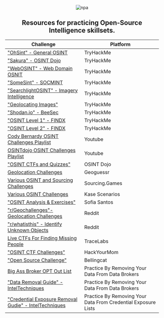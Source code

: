<div align="center">
  
![npa](https://github.com/user-attachments/assets/950b0fa9-0748-4f6d-985e-777ad4001a0c)

## Resources for practicing Open-Source Intelligence skillsets.

|Challenge|Platform|
|--------|-----------|
["OhSint" - General OSINT](https://tryhackme.com/r/room/ohsint)|TryHackMe|
["Sakura" - OSINT Dojo](https://tryhackme.com/r/room/sakura)|TryHackMe|
["WebOSINT" - Web Domain OSNIT](https://tryhackme.com/r/room/webosint)|TryHackMe|
["SomeSint" - SOCMINT](https://tryhackme.com/r/room/somesint)|TryHackMe|
["SearchlightOSINT" - Imagery Intelligence](https://tryhackme.com/r/room/searchlightosint)|TryHackMe|
["Geolocating Images"](https://tryhackme.com/r/room/geolocatingimages)|TryHackMe|
["Shodan.io" - BeeSec](https://tryhackme.com/r/room/shodan)|TryHackMe|
["OSINT Level 1" - FINDX](https://tryhackme.com/room/osintintel)|TryHackMe|
["OSINT Level 2" - FINDX](https://tryhackme.com/jr/osintlevel2)|TryHackMe|
[Cody Bernardy OSINT Challenges Playlist](https://youtube.com/playlist?list=PLc_hdO4HVYGCg21E7lSQY6UltFigzwbbw&si=JrECV_G4g69GGYs5)|Youtube|
[OSINTdojo OSINT Challenges Playlist](https://www.youtube.com/watch?v=4Hkdxnqz1mg&list=PLtoC6Cd29__XR223Kgup_eOD-8EkDQctr)|Youtube|
["OSINT CTFs and Quizzes"](https://www.osintdojo.com/resources/#ctfs)|OSINT Dojo|
[Geolocation Challenges](https://www.geoguessr.com/)|Geoguessr|
[Various OSINT and Sourcing Challenges](https://sourcing.games)|Sourcing.Games|
[Various OSINT Challenges](https://kasescenarios.com/)|Kase Scenarios|
["OSINT Analysis & Exercises"](https://gralhix.com/list-of-osint-exercises/)|Sofia Santos|
["r/Geochallenges"- Geolocation Challenges](https://www.reddit.com/r/geochallenges/)|Reddit|
["r/whatisthis" - Identify Unknown Objects](https://www.reddit.com/r/Whatisthis/)|Reddit|
[Live CTFs For Finding Missing People](https://tracelabs.org)|TraceLabs|
["OSINT CTF Challenges"](https://hackyourmom.com/en/kibervijna/osint-ctf-challenges/)|HackYourMom|
["Open Source Challenge"](https://challenge.bellingcat.com/)|Bellingcat|
[Big Ass Broker OPT Out List](https://github.com/yaelwrites/Big-Ass-Data-Broker-Opt-Out-List)|Practice By Removing Your Data From Data Brokers|
["Data Removal Guide" - IntelTechniques](https://inteltechniques.com/workbook.html)|Practice By Removing Your Data From Data Brokers|
["Credential Exposure Removal Gudie" - IntelTechniques](https://inteltechniques.com/exposure.html)|Practice By Removing Your Data From Credential Exposure Lists|

</div>
